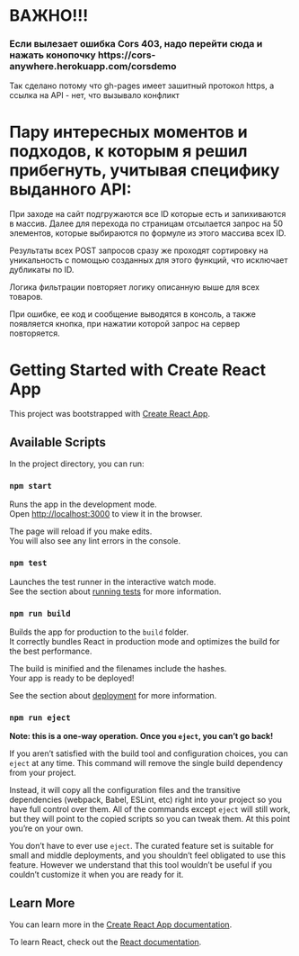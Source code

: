 <h1>ВАЖНО!!!</h1>
<h3>Если вылезает ошибка Cors 403, надо перейти сюда и нажать конопочку https://cors-anywhere.herokuapp.com/corsdemo</h3>
<p>Так сделано потому что gh-pages имеет зашитный протокол https, а ссылка на API - нет, что вызывало конфликт</p>
<h1>Пару интересных моментов и подходов, к которым я решил прибегнуть, учитывая специфику выданного API:</h1> <p>При заходе на сайт подгружаются все ID которые есть и запихиваются в массив. Далее для перехода по страницам отсылается запрос на 50 элементов, которые выбираются по формуле из этого массива всех ID. </p>
<p>Результаты всех POST запросов сразу же проходят сортировку на уникальность с помощью созданных для этого функций, что исключает дубликаты по ID.</p>
<p>Логика фильтрации повторяет логику описанную выше для всех товаров.</p>
<p></p>При ошибке, ее код и сообщение выводятся в консоль, а также появляется кнопка, при нажатии которой запрос на сервер повторяется.</p>


# Getting Started with Create React App

This project was bootstrapped with [Create React App](https://github.com/facebook/create-react-app).

## Available Scripts

In the project directory, you can run:

### `npm start`

Runs the app in the development mode.\
Open [http://localhost:3000](http://localhost:3000) to view it in the browser.

The page will reload if you make edits.\
You will also see any lint errors in the console.

### `npm test`

Launches the test runner in the interactive watch mode.\
See the section about [running tests](https://facebook.github.io/create-react-app/docs/running-tests) for more information.

### `npm run build`

Builds the app for production to the `build` folder.\
It correctly bundles React in production mode and optimizes the build for the best performance.

The build is minified and the filenames include the hashes.\
Your app is ready to be deployed!

See the section about [deployment](https://facebook.github.io/create-react-app/docs/deployment) for more information.

### `npm run eject`

**Note: this is a one-way operation. Once you `eject`, you can’t go back!**

If you aren’t satisfied with the build tool and configuration choices, you can `eject` at any time. This command will remove the single build dependency from your project.

Instead, it will copy all the configuration files and the transitive dependencies (webpack, Babel, ESLint, etc) right into your project so you have full control over them. All of the commands except `eject` will still work, but they will point to the copied scripts so you can tweak them. At this point you’re on your own.

You don’t have to ever use `eject`. The curated feature set is suitable for small and middle deployments, and you shouldn’t feel obligated to use this feature. However we understand that this tool wouldn’t be useful if you couldn’t customize it when you are ready for it.

## Learn More

You can learn more in the [Create React App documentation](https://facebook.github.io/create-react-app/docs/getting-started).

To learn React, check out the [React documentation](https://reactjs.org/).
